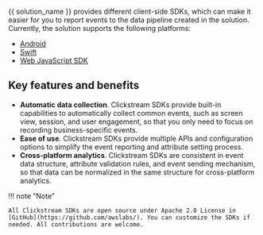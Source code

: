 
{{ solution_name }} provides different client-side SDKs, which can make it easier for you to report events to the data pipeline created in the solution. Currently, the solution supports the following platforms:

- [Android](./android.md) 
- [Swift](./swift.md)  
- [Web JavaScript SDK](./javascript.md) 

## Key features and benefits

- **Automatic data collection**. Clickstream SDKs provide built-in capabilities to automatically collect common events, such as screen view, session, and user engagement, so that you only need to focus on recording business-specific events.
- **Ease of use**. Clickstream SDKs provide multiple APIs and configuration options to simplify the event reporting and attribute setting process.
- **Cross-platform analytics**. Clickstream SDKs are consistent in event data structure, attribute validation rules, and event sending mechanism, so that data can be normalized in the same structure for cross-platform analytics.

!!! note "Note"

    All Clickstream SDKs are open source under Apache 2.0 License in [GitHub](https://github.com/awslabs/). You can customize the SDKs if needed. All contributions are welcome.

